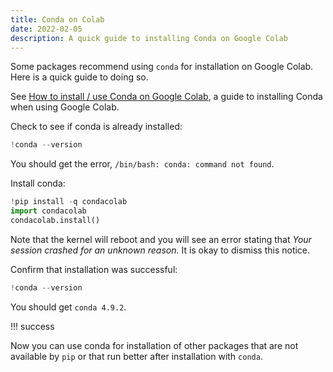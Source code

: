 ```yaml
---
title: Conda on Colab
date: 2022-02-05
description: A quick guide to installing Conda on Google Colab
---
```


Some packages recommend using `conda` for installation on Google Colab. Here is a quick guide to doing so.

See [How to install / use Conda on Google Colab](https://inside-machinelearning.com/en/how-to-install-use-conda-on-google-colab/), a guide to installing Conda when using Google Colab.

Check to see if conda is already installed:

```py
!conda --version
```

You should get the error, `/bin/bash: conda: command not found`.

Install conda:

```py
!pip install -q condacolab
import condacolab
condacolab.install()
```

Note that the kernel will reboot and you will see an error stating that *Your session crashed for an unknown reason.* It is okay to dismiss this notice.

Confirm that installation was successful:

```py
!conda --version
```

You should get `conda 4.9.2`. 

!!! success

Now you can use conda for installation of other packages that are not available by `pip` or that run better after installation with `conda`.
